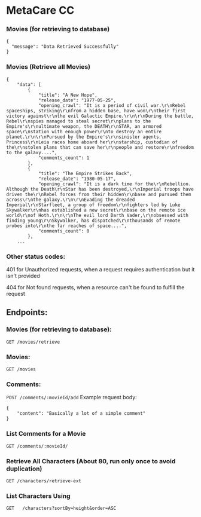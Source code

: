 MetaCare CC
=======

### Movies (for retrieving to database)
```source-json
{
  "message": "Data Retrieved Successfully"
}
```

### Movies (Retrieve all Movies)
```source-json
{
    "data": [
        {
            "title": "A New Hope",
            "release_date": "1977-05-25",
            "opening_crawl": "It is a period of civil war.\r\nRebel spaceships, striking\r\nfrom a hidden base, have won\r\ntheir first victory against\r\nthe evil Galactic Empire.\r\n\r\nDuring the battle, Rebel\r\nspies managed to steal secret\r\nplans to the Empire's\r\nultimate weapon, the DEATH\r\nSTAR, an armored space\r\nstation with enough power\r\nto destroy an entire planet.\r\n\r\nPursued by the Empire's\r\nsinister agents, Princess\r\nLeia races home aboard her\r\nstarship, custodian of the\r\nstolen plans that can save her\r\npeople and restore\r\nfreedom to the galaxy....",
            "comments_count": 1
        },
        {
            "title": "The Empire Strikes Back",
            "release_date": "1980-05-17",
            "opening_crawl": "It is a dark time for the\r\nRebellion. Although the Death\r\nStar has been destroyed,\r\nImperial troops have driven the\r\nRebel forces from their hidden\r\nbase and pursued them across\r\nthe galaxy.\r\n\r\nEvading the dreaded Imperial\r\nStarfleet, a group of freedom\r\nfighters led by Luke Skywalker\r\nhas established a new secret\r\nbase on the remote ice world\r\nof Hoth.\r\n\r\nThe evil lord Darth Vader,\r\nobsessed with finding young\r\nSkywalker, has dispatched\r\nthousands of remote probes into\r\nthe far reaches of space....",
            "comments_count": 0
        },
    ...
```


### Other status codes:
401 for Unauthorized requests, when a request requires authentication but it isn't provided

404 for Not found requests, when a resource can't be found to fulfill the request


Endpoints:
----------

### Movies (for retrieving to database):

`GET /movies/retrieve`

### Movies:
`GET /movies`


### Comments:
`POST /comments/:movieId/add`
Example request body:

```source-json
{
    "content": "Basically a lot of a simple comment"
}
```

### List Comments for a Movie
`GET /comments/:movieId/`


### Retrieve All Characters (About 80, run only once to avoid duplication)
`GET /characters/retrieve-ext`

### List Characters Using 
`GET   /characters?sortBy=height&order=ASC`